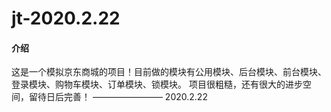 # jt-2020.2.22

#### 介绍
这是一个模拟京东商城的项目！目前做的模块有公用模块、后台模块、前台模块、登录模块、购物车模块、订单模块、锁模块。
项目很粗糙，还有很大的进步空间，留待日后完善！  ————————   2020.2.22


